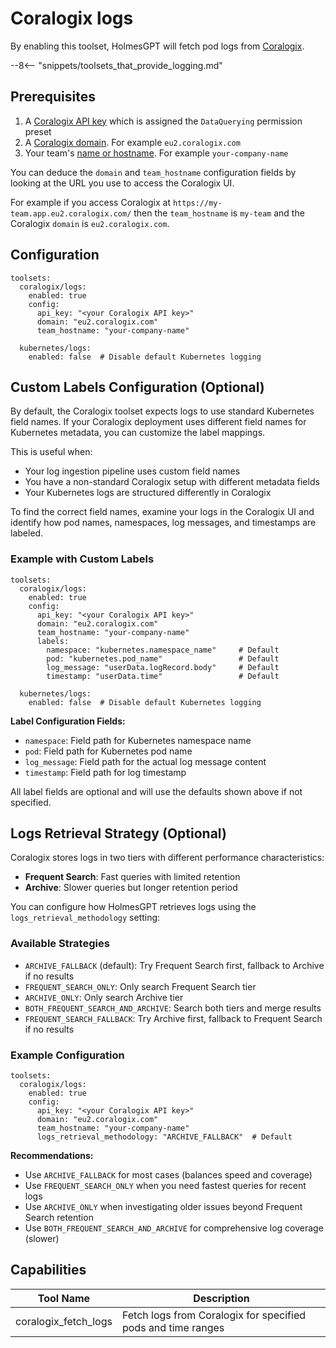 # Coralogix logs

By enabling this toolset, HolmesGPT will fetch pod logs from [Coralogix](https://coralogix.com/).

--8<-- "snippets/toolsets_that_provide_logging.md"

## Prerequisites

1. A [Coralogix API key](https://coralogix.com/docs/developer-portal/apis/data-query/direct-archive-query-http-api/#api-key) which is assigned the `DataQuerying` permission preset
2. A [Coralogix domain](https://coralogix.com/docs/user-guides/account-management/account-settings/coralogix-domain/). For example `eu2.coralogix.com`
3. Your team's [name or hostname](https://coralogix.com/docs/user-guides/account-management/organization-management/create-an-organization/#teams-in-coralogix). For example `your-company-name`

You can deduce the `domain` and `team_hostname` configuration fields by looking at the URL you use to access the Coralogix UI.

For example if you access Coralogix at `https://my-team.app.eu2.coralogix.com/` then the `team_hostname` is `my-team` and the Coralogix `domain` is `eu2.coralogix.com`.

## Configuration

```yaml-toolset-config
toolsets:
  coralogix/logs:
    enabled: true
    config:
      api_key: "<your Coralogix API key>"
      domain: "eu2.coralogix.com"
      team_hostname: "your-company-name"

  kubernetes/logs:
    enabled: false  # Disable default Kubernetes logging
```

## Custom Labels Configuration (Optional)

By default, the Coralogix toolset expects logs to use standard Kubernetes field names. If your Coralogix deployment uses different field names for Kubernetes metadata, you can customize the label mappings.

This is useful when:

- Your log ingestion pipeline uses custom field names
- You have a non-standard Coralogix setup with different metadata fields
- Your Kubernetes logs are structured differently in Coralogix

To find the correct field names, examine your logs in the Coralogix UI and identify how pod names, namespaces, log messages, and timestamps are labeled.

### Example with Custom Labels

```yaml-toolset-config
toolsets:
  coralogix/logs:
    enabled: true
    config:
      api_key: "<your Coralogix API key>"
      domain: "eu2.coralogix.com"
      team_hostname: "your-company-name"
      labels:
        namespace: "kubernetes.namespace_name"     # Default
        pod: "kubernetes.pod_name"                 # Default
        log_message: "userData.logRecord.body"     # Default
        timestamp: "userData.time"                 # Default

  kubernetes/logs:
    enabled: false  # Disable default Kubernetes logging
```

**Label Configuration Fields:**

- `namespace`: Field path for Kubernetes namespace name
- `pod`: Field path for Kubernetes pod name
- `log_message`: Field path for the actual log message content
- `timestamp`: Field path for log timestamp

All label fields are optional and will use the defaults shown above if not specified.

## Logs Retrieval Strategy (Optional)

Coralogix stores logs in two tiers with different performance characteristics:

- **Frequent Search**: Fast queries with limited retention
- **Archive**: Slower queries but longer retention period

You can configure how HolmesGPT retrieves logs using the `logs_retrieval_methodology` setting:

### Available Strategies

- `ARCHIVE_FALLBACK` (default): Try Frequent Search first, fallback to Archive if no results
- `FREQUENT_SEARCH_ONLY`: Only search Frequent Search tier
- `ARCHIVE_ONLY`: Only search Archive tier
- `BOTH_FREQUENT_SEARCH_AND_ARCHIVE`: Search both tiers and merge results
- `FREQUENT_SEARCH_FALLBACK`: Try Archive first, fallback to Frequent Search if no results

### Example Configuration

```yaml-toolset-config
toolsets:
  coralogix/logs:
    enabled: true
    config:
      api_key: "<your Coralogix API key>"
      domain: "eu2.coralogix.com"
      team_hostname: "your-company-name"
      logs_retrieval_methodology: "ARCHIVE_FALLBACK"  # Default
```

**Recommendations:**

- Use `ARCHIVE_FALLBACK` for most cases (balances speed and coverage)
- Use `FREQUENT_SEARCH_ONLY` when you need fastest queries for recent logs
- Use `ARCHIVE_ONLY` when investigating older issues beyond Frequent Search retention
- Use `BOTH_FREQUENT_SEARCH_AND_ARCHIVE` for comprehensive log coverage (slower)

## Capabilities

| Tool Name | Description |
|-----------|-------------|
| coralogix_fetch_logs | Fetch logs from Coralogix for specified pods and time ranges |
